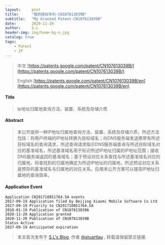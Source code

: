 ```yaml
---
layout:     post
title:      "我的授权专利-CN107613039B"
subtitle:   "My Granted Patent-CN107613039B"
date:       2020-11-20
author:     S.L
header-img: img/home-bg-o.jpg
catalog: true
tags:
    - Patent
    - IP
---
```

> 中文 [https://patents.google.com/patent/CN107613039B/](https://patents.google.com/patent/CN107613039B/)
>
> English [https://patents.google.com/patent/CN107613039B/en](https://patents.google.com/patent/CN107613039B/en)

#### Title
> Ip地址归属地查询方法、装置、系统及存储介质


#### Abstract
> 本公开提供一种IP地址归属地查询方法、装置、系统及存储介质，所述方法包括：将用户终端的IP地址转换为目标域名；向DNS服务端发送携带有所述目标域名的查询请求，所述查询请求指示DNS服务端查询与所述目标域名对应的基准域名，所述基准域名用于标识所述IP地址归属的IP地址范围；接收DNS服务端返回的基准域名；基于预设对应关系查找与所述基准域名对应的归属地，将查找到的归属地确定为所述IP地址的归属地，所述预设对应关系是预存的基准域名与归属地的对应关系。应用本公开方案可以提高IP地址归属地的查询效率。


#### Application Event
```
Application CN201710851764.5A events 
2017-09-19 Application filed by Beijing Xiaomi Mobile Software Co Ltd
2017-09-19 Priority to CN201710851764.5A
2018-01-19 Publication of CN107613039A
2020-11-20 Application granted
2020-11-20 Publication of CN107613039B
Status Active
2037-09-19 Anticipated expiration
```
> 本文首次发布于 [S.L's Blog](http://elsef.com), 作者 [@stuartlau](http://github.com/stuartlau) ,
转载请保留原文链接.
